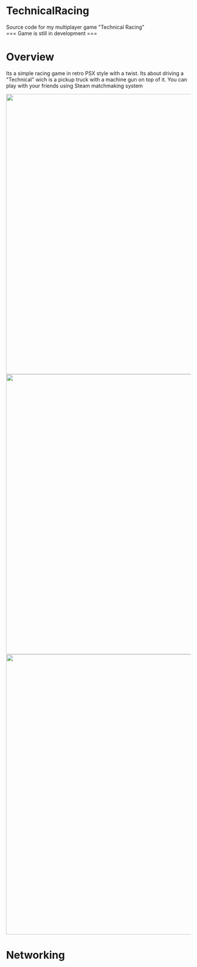 # TechnicalRacing
Source code for my multiplayer game "Technical Racing"
<br>
=== Game is still in development ===

# Overview
Its a simple racing game in retro PSX style with a twist. Its about driving a "Technical" wich is a pickup truck with a machine gun on top of it. You can play with your friends using Steam matchmaking system
<br>

<img src="https://github.com/IgorHelinski/TechnicalRacing/assets/70145364/d8867140-7d95-452f-9791-3a56f1f4f942" width="1358" height="764">
<img src="https://github.com/IgorHelinski/TechnicalRacing/assets/70145364/79980c78-f08d-4ccd-9763-daa32c18f7e2" width="1358" height="764">
<img src="https://github.com/IgorHelinski/TechnicalRacing/assets/70145364/e310cbce-adda-4460-8b9a-bf316e483220" width="1358" height="764">

# Networking
